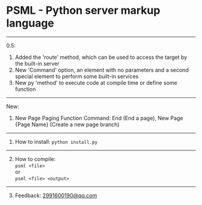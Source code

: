# PSML - Python server markup language
---
0.5:<br>
1. Added the 'route' method, which can be used to access the target by the built-in server
2. New 'Command' option, an element with no parameters and a second special element to perform some built-in services
3. New py 'method' to execute code at compile time or define some function
---
New:
1. New Page Paging Function Command: End (End a page), New Page {Page Name} (Create a new page branch)
---
1. How to install: <code>python install.py</code>
---
2. How to compile:<br>
<code>psml &lt;file&gt;</code><br>
or<br>
<code>psml &lt;file&gt; &lt;output&gt;</code>
---
3. Feedback: 2991600190@qq.com

